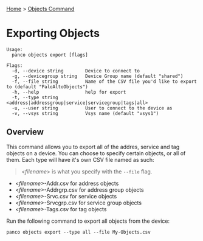 [Home](https://panco.dev) > [Objects Command](https://panco.dev/objects.html)

# Exporting Objects

```
Usage:
  panco objects export [flags]

Flags:
  -d, --device string        Device to connect to
  -g, --devicegroup string   Device Group name (default "shared")
  -f, --file string          Name of the CSV file you'd like to export to (default "PaloAltoObjects")
  -h, --help                 help for export
  -t, --type string          <address|addressgroup|service|servicegroup|tags|all>
  -u, --user string          User to connect to the device as
  -v, --vsys string          Vsys name (default "vsys1")
  ```

## Overview

This command allows you to export all of the addres, service and tag objects on a device. You can choose to specify
certain objects, or all of them. Each type will have it's own CSV file named as such:

> <_filename_> is what you specify with the `--file` flag.

* <_filename_>-Addr.csv for address objects
* <_filename_>-Addrgrp.csv for address group objects
* <_filename_>-Srvc.csv for service objects
* <_filename_>-Srvcgrp.csv for service group objects
* <_filename_>-Tags.csv for tag objects

Run the following command to export all objects from the device:

```
panco objects export --type all --file My-Objects.csv
```
